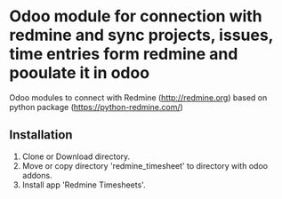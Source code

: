 # Odoo module for connection with redmine and sync projects, issues, time entries form redmine and pooulate it in odoo

Odoo modules to connect with Redmine (http://redmine.org) based on python package (https://python-redmine.com/)

Installation
----------------------
1. Clone or Download directory.
2. Move or copy directory 'redmine_timesheet' to directory with odoo addons.
3. Install app 'Redmine Timesheets'.


